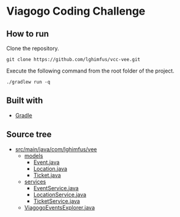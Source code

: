 # Viagogo Coding Challenge

## How to run

Clone the repository.
```
git clone https://github.com/lghimfus/vcc-vee.git
```
Execute the following command from the root folder of the project.
```
./gradlew run -q
```

## Built with 
* [Gradle](https://gradle.org/)

## Source tree

 * [src/main/java/com/lghimfus/vee](./src/main/java/com/lghimfus/vee)
   * [models](./src/main/java/com/lghimfus/vee/models)
     * [Event.java](./src/main/java/com/lghimfus/vee/models/Event.java)
     * [Location.java](./src/main/java/com/lghimfus/vee/models/Location.java)
     * [Ticket.java](./src/main/java/com/lghimfus/vee/models/Ticket.java)
   * [services](./src/main/java/com/lghimfus/vee/services)
     * [EventService.java](./src/main/java/com/lghimfus/vee/services/EventService.java)
     * [LocationService.java](./src/main/java/com/lghimfus/vee/services/LocationService.java)
     * [TicketService.java](./src/main/java/com/lghimfus/vee/services/TicketService.java)
   * [ViagogoEventsExplorer.java](./src/main/java/com/lghimfus/vee/ViagogoEventsExplorer.java)

